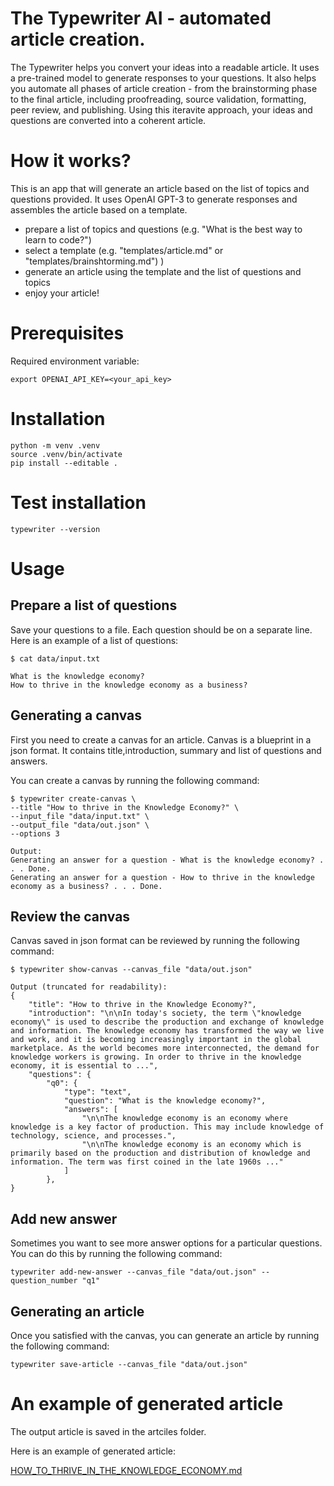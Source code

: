 # The Typewriter AI - automated article creation.
The Typewriter helps you convert your ideas into a readable article. It uses a pre-trained model to generate responses to your questions. It also helps you automate all phases of article creation - from the brainstorming phase to the final article, including proofreading, source validation, formatting, peer review, and publishing. Using this iteravite approach, your ideas and questions are converted into a coherent article.


# How it works?
This is an app that will generate an article based on the list of topics and questions provided. 
It uses OpenAI GPT-3 to generate responses and assembles the article based on a template.

- prepare a list of topics and questions (e.g. "What is the best way to learn to code?")
- select a template (e.g. "templates/article.md" or "templates/brainshtorming.md") )
- generate an article using the template and the list of questions and topics
- enjoy your article!


# Prerequisites
Required environment variable:
```
export OPENAI_API_KEY=<your_api_key>
```

# Installation
```
python -m venv .venv
source .venv/bin/activate
pip install --editable .
```
# Test installation
```
typewriter --version
```

# Usage
## Prepare a list of questions
Save your questions to a file. Each question should be on a separate line.
Here is an example of a list of questions:
```
$ cat data/input.txt

What is the knowledge economy?
How to thrive in the knowledge economy as a business?
```

## Generating a canvas
First you need to create a canvas for an article. Canvas is a blueprint in a json format. It contains title,introduction, summary and list of questions and answers. 

You can create a canvas by running the following command:

```
$ typewriter create-canvas \
--title "How to thrive in the Knowledge Economy?" \
--input_file "data/input.txt" \
--output_file "data/out.json" \
--options 3

Output:
Generating an answer for a question - What is the knowledge economy? . . . Done.
Generating an answer for a question - How to thrive in the knowledge economy as a business? . . . Done.
```

## Review the canvas
Canvas saved in json format can be reviewed by running the following command:

```
$ typewriter show-canvas --canvas_file "data/out.json"

Output (truncated for readability):
{
    "title": "How to thrive in the Knowledge Economy?",
    "introduction": "\n\nIn today's society, the term \"knowledge economy\" is used to describe the production and exchange of knowledge and information. The knowledge economy has transformed the way we live and work, and it is becoming increasingly important in the global marketplace. As the world becomes more interconnected, the demand for knowledge workers is growing. In order to thrive in the knowledge economy, it is essential to ...",
    "questions": {
        "q0": {
            "type": "text",
            "question": "What is the knowledge economy?",
            "answers": [
                "\n\nThe knowledge economy is an economy where knowledge is a key factor of production. This may include knowledge of technology, science, and processes.",
                "\n\nThe knowledge economy is an economy which is primarily based on the production and distribution of knowledge and information. The term was first coined in the late 1960s ..."
            ]
        },
}
```

## Add new answer
Sometimes you want to see more answer options for a particular questions. You can do this by running the following command:

```
typewriter add-new-answer --canvas_file "data/out.json" --question_number "q1"
```

## Generating an article
Once you satisfied with the canvas, you can generate an article by running the following command:

```
typewriter save-article --canvas_file "data/out.json"
```

# An example of generated article
The output article is saved in the artciles folder.

Here is an example of generated article:

[HOW_TO_THRIVE_IN_THE_KNOWLEDGE_ECONOMY.md](articles/HOW_TO_THRIVE_IN_THE_KNOWLEDGE_ECONOMY.md)
